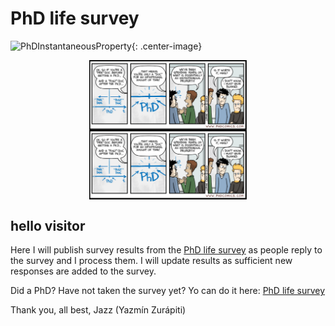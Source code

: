 # PhD life survey

<!-- ![PhD plans](./images/PhDplans.jpg "PhD plans") -->
![PhDInstantaneousProperty](./images/InstantaneousProperty.png=50% "PhD instantaneous property"){: .center-image}

<!-- <img src="./images/InstantaneousProperty.png" alt="PhDInstantaneousProperty" width="300" height="200"/> -->
<img style="display: block; margin-left: auto; margin-right: auto;" src="./images/InstantaneousProperty.png" alt="PhDInstantaneousProperty" width=50%/>

<div style="text-align: center;">
<img style="display: block; margin-left: auto; margin-right: auto;" src="./images/InstantaneousProperty.png" alt="PhDInstantaneousProperty" width=50% />
</div>

## hello visitor

Here I will publish survey results from the [PhD life survey](https://forms.gle/4NVZAtoYY6EhQbnC8) as people reply to the survey and I process them. I will update results as sufficient new responses are added to the survey.

Did a PhD? Have not taken the survey yet? Yo can do it here: [PhD life survey](https://forms.gle/4NVZAtoYY6EhQbnC8)

Thank you, all best, 
Jazz (Yazmín Zurápiti)

